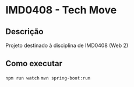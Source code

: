 # IMD0408 - Tech Move

## Descrição
Projeto destinado à disciplina de IMD0408 (Web 2)

## Como executar
`npm run watch`
`mvn spring-boot:run`